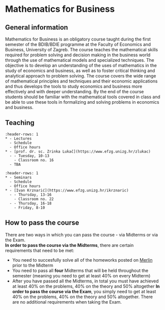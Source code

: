 # Mathematics for Business

## General information
Mathematics for Business is an obligatory course taught during the first semester of the BDIB/BDIE programme at the Faculty of Economics and Business, University of Zagreb. The course teaches the mathematical skills required for problem solving and decision making in the business world through the use of mathematical models and specialized techniques. The objective is to develop an understanding of the uses of mathematics in the study of economics and business, as well as to foster critical thinking and analytical approach to problem solving. The course covers the wide range of mathematical principles and techniques and their economic applications and thus develops the tools to study economics and business more effectively and with deeper understanding. By the end of the course students should be familiar with the mathematical tools covered in class and be able to use these tools in formalizing and solving problems in economics and business.
## Teaching
```{list-table}
:header-rows: 1
* - Lectures
  - Schedule
  - Office hours
* - [prof. dr. sc. Zrinka Lukač](https://www.efzg.unizg.hr/zlukac)
  - - Tuesday, 10-13
    - Classroom no. 16
  - TBA
```
```{list-table}
:header-rows: 1
* - Seminars
  - Schedule
  - Office hours
* - [Ivan Krznarić](https://www.efzg.unizg.hr/ikrznaric)
  - - Thursday, 13-16
    - Classroom no. 22
  - - Thursday, 16-18
    - Friday, 8-10
```
## How to pass the course
There are two ways in which you can pass the course - via Midterms or via the Exam. \
**In order to pass the course via the Midterms**, there are certain requirements that need to be met:
- You need to succesfully solve all of the homeworks posted on [Merlin](https://moodle.srce.hr/) prior to the Midterm
- You need to pass all **four** Midterms that will be held throughout the semester (meaning you need to get at least $40\%$ on every Midterm)
- After you have passed all the Midterms, in total you must have achieved at least $40\%$ on the problems, $40\%$ on the theory and $50\%$ altogether
**In order to pass the course via the Exam**, you simply need to get at least $40\%$ on the problems, $40\%$ on the theory and $50\%$ altogether. There are no additional requirements when taking the Exam.